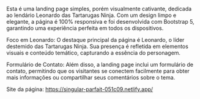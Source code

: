 Esta é uma landing page simples, porém visualmente cativante, dedicada ao lendário Leonardo das Tartarugas Ninja. Com um design limpo e elegante, a página é 100% responsiva e foi desenvolvida com Bootstrap 5, garantindo uma experiência perfeita em todos os dispositivos.

Foco em Leonardo:
O destaque principal da página é Leonardo, o líder destemido das Tartarugas Ninja. Sua presença é refletida em elementos visuais e conteúdo temático, capturando a essência do personagem.

Formulário de Contato:
Além disso, a landing page inclui um formulário de contato, permitindo que os visitantes se conectem facilmente para obter mais informações ou compartilhar seus comentários sobre o tema.

Site da página: https://singular-parfait-051c09.netlify.app/

